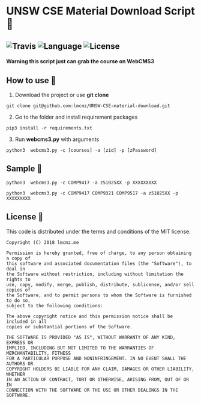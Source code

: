 # UNSW CSE Material Download Script :frog:
![Travis](https://img.shields.io/badge/build-passing-blue.svg)
![Language](https://img.shields.io/badge/language-Python%203.6-orange.svg)
![License](https://img.shields.io/badge/license-MIT-green.svg)
----
#### Warning this script just can grab the course on WebCMS3

## How to use :gun:

1. Download the project or use **git clone**
```
git clone git@github.com:lmcmz/UNSW-CSE-material-download.git
```

2. Go to the folder and install requirement packages
```
pip3 install -r requirements.txt
```

3. Run **webcms3.py** with arguments 
```
python3  webcms3.py -c [courses] -a [zid] -p [zPassword]
```

## Sample :pizza:

```
python3  webcms3.py -c COMP9417 -a z51025XX -p XXXXXXXXX
```

```
python3  webcms3.py -c COMP9417 COMP9321 COMP9517 -a z51025XX -p XXXXXXXXX
```

## License :icecream:
This code is distributed under the terms and conditions of the MIT license.

```
Copyright (C) 2018 lmcmz.me

Permission is hereby granted, free of charge, to any person obtaining a copy of
this software and associated documentation files (the "Software"), to deal in
the Software without restriction, including without limitation the rights to
use, copy, modify, merge, publish, distribute, sublicense, and/or sell copies of
the Software, and to permit persons to whom the Software is furnished to do so,
subject to the following conditions:

The above copyright notice and this permission notice shall be included in all
copies or substantial portions of the Software.

THE SOFTWARE IS PROVIDED "AS IS", WITHOUT WARRANTY OF ANY KIND, EXPRESS OR
IMPLIED, INCLUDING BUT NOT LIMITED TO THE WARRANTIES OF MERCHANTABILITY, FITNESS
FOR A PARTICULAR PURPOSE AND NONINFRINGEMENT. IN NO EVENT SHALL THE AUTHORS OR
COPYRIGHT HOLDERS BE LIABLE FOR ANY CLAIM, DAMAGES OR OTHER LIABILITY, WHETHER
IN AN ACTION OF CONTRACT, TORT OR OTHERWISE, ARISING FROM, OUT OF OR IN
CONNECTION WITH THE SOFTWARE OR THE USE OR OTHER DEALINGS IN THE SOFTWARE.
```